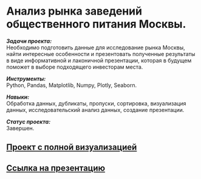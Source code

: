 # Анализ рынка заведений общественного питания Москвы.

***Задачи проекта:***<br>
Необходимо подготовить данные для исследование рынка Москвы, найти интересные особенности и презентовать полученные результаты в виде информативной и лаконичной презентации, которая в будущем поможет в выборе подходящего инвесторам места.

***Инструменты:***<br>
Python, Pandas, Matplotlib, Numpy, Plotly, Seaborn.

***Навыки:***<br>
Обработка данных, дубликаты, пропуски, сортировка, визуализация данных, исследовательский анализ данных, создание презентации.

***Статус проекта:*** <br>
Завершен.

## [Проект с полной визуализацией](https://nbviewer.org/github/alexkandinsky/yandex_practicum_data_analyst/blob/main/09.%20Как%20рассказать%20историю%20с%20помощью%20данных/09_project_public_catering.ipynb)

## [Ссылка на презентацию](https://github.com/alexkandinsky/yandex_practicum_data_analyst/blob/main/09.%20Как%20рассказать%20историю%20с%20помощью%20данных/Анализ%20рынка%20%20заведений%20общественного%20питания%20Москвы.pdf)
